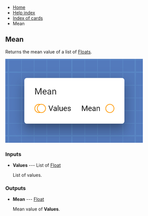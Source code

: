 <ul class="breadcrumb">
    <li><a href="">Home</a></li>
    <li><a href="help.html">Help index</a></li>
    <li><a href="cards/">Index of cards</a></li>
    <li>Mean</li>
</ul>

## Mean

Returns the mean value of a list of [Floats](types/Float.html).

!["Mean" card](assets/img/cards/mean.png)


### Inputs


* **Values** --- List of [Float](types/Float.html)

  List of values.





### Outputs


* **Mean** --- [Float](types/Float.html)

  Mean value of **Values**.




